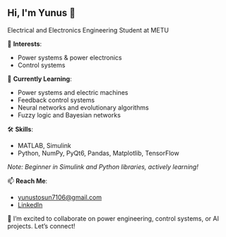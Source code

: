 ## Hi, I'm Yunus 👋
Electrical and Electronics Engineering Student at METU

🎯 **Interests**:
- Power systems & power electronics  
- Control systems  

🌱 **Currently Learning**:
- Power systems and electric machines  
- Feedback control systems  
- Neural networks and evolutionary algorithms  
- Fuzzy logic and Bayesian networks  

🛠️ **Skills**:
- MATLAB, Simulink
- Python, NumPy, PyQt6, Pandas, Matplotlib, TensorFlow

*Note: Beginner in Simulink and Python libraries, actively learning!*
  
📫 **Reach Me**:
- [yunustosun7106@gmail.com](mailto:yunustosun7106@gmail.com)  
- [LinkedIn](https://www.linkedin.com/in/yunus-tosun-b71a371b3/)  

🤝 I’m excited to collaborate on power engineering, control systems, or AI projects. Let’s connect!

